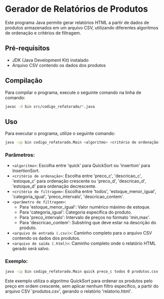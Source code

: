 # Gerador de Relatórios de Produtos

Este programa Java permite gerar relatórios HTML a partir de dados de produtos armazenados em um arquivo CSV, utilizando diferentes algoritmos de ordenação e critérios de filtragem.

## Pré-requisitos

- JDK (Java Development Kit) instalado
- Arquivo CSV contendo os dados dos produtos

## Compilação

Para compilar o programa, execute o seguinte comando na linha de comando:

```bash
javac -d bin src/codigo_refatorado/*.java
```

## Uso

Para executar o programa, utilize o seguinte comando:

```bash
java -cp bin codigo_refatorado.Main <algoritmo> <critério de ordenação> <critério de filtragem> <parâmetro de filtragem> <arquivo de entrada (.csv)> <arquivo de saída (.html)>
```

### Parâmetros:

- `<algoritmo>`: Escolha entre 'quick' para QuickSort ou 'insertion' para InsertionSort.
- `<critério de ordenação>`: Escolha entre 'preco_c', 'descricao_c', 'estoque_c' para ordenação crescente ou 'preco_d', 'descricao_d', 'estoque_d' para ordenação decrescente.
- `<critério de filtragem>`: Escolha entre 'todos', 'estoque_menor_igual', 'categoria_igual', 'preco_intervalo', 'descricao_contem'.
- `<parâmetro de filtragem>`:
  - Para 'estoque_menor_igual': Valor numérico máximo de estoque.
  - Para 'categoria_igual': Categoria específica do produto.
  - Para 'preco_intervalo': Intervalo de preços no formato 'min,max'.
  - Para 'descricao_contem': Substring que deve estar na descrição do produto.
- `<arquivo de entrada (.csv)>`: Caminho completo para o arquivo CSV contendo os dados dos produtos.
- `<arquivo de saída (.html)>`: Caminho completo onde o relatório HTML gerado será salvo.

### Exemplo:

```bash
java -cp bin codigo_refatorado.Main quick preco_c todos 0 produtos.csv relatorio.html
```

Este exemplo utiliza o algoritmo QuickSort para ordenar os produtos pelo preço em ordem crescente, sem aplicar nenhum filtro específico, a partir do arquivo CSV 'produtos.csv', gerando o relatório 'relatorio.html'.

